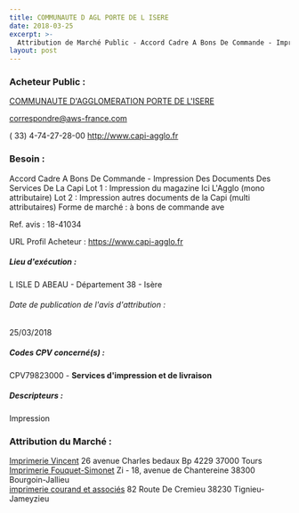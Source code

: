 ```yaml
---
title: COMMUNAUTE D AGL PORTE DE L ISERE
date: 2018-03-25
excerpt: >-
  Attribution de Marché Public - Accord Cadre A Bons De Commande - Impression Des Documents Des Services De La Capi
layout: post
---
```


### Acheteur Public : 
<a href="/acheteur-33/siren-243800604"> COMMUNAUTE D'AGGLOMERATION PORTE DE L'ISERE</a><br/>



correspondre@aws-france.com

( 33) 4-74-27-28-00
http://www.capi-agglo.fr
### Besoin :

Accord Cadre A Bons De Commande - Impression Des Documents Des Services De La Capi Lot 1 : Impression du magazine Ici L'Agglo (mono attributaire) Lot 2 : Impression autres documents de la Capi (multi attributaires) Forme de marché : à bons de commande ave

Ref. avis : 18-41034

URL Profil Acheteur : https://www.capi-agglo.fr

##### Lieu d'exécution :

L ISLE D ABEAU - Département 38 - Isère

###### Date de publication de l'avis d'attribution : 
25/03/2018

##### Codes CPV concerné(s) :
CPV79823000 - **Services d'impression et de livraison** <br/>

##### Descripteurs :
Impression <br/>

### Attribution du Marché :
<a href="/entreprise-253/siren-301222931"> Imprimerie Vincent</a>    26 avenue Charles bedaux Bp 4229 37000 Tours <br/>
<a href="/entreprise-268/siren-693620486"> Imprimerie Fouquet-Simonet</a>    Zi - 18, avenue de Chantereine 38300 Bourgoin-Jallieu <br/>
<a href="/entreprise-257/siren-380014407"> imprimerie courand et associés</a>    82 Route De Cremieu 38230 Tignieu-Jameyzieu <br/>
